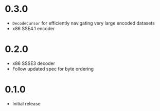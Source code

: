# 0.3.0

- `DecodeCursor` for efficiently navigating very large encoded datasets
- x86 SSE4.1 encoder

# 0.2.0

- x86 SSSE3 decoder
- Follow updated spec for byte ordering

# 0.1.0

- Initial release
